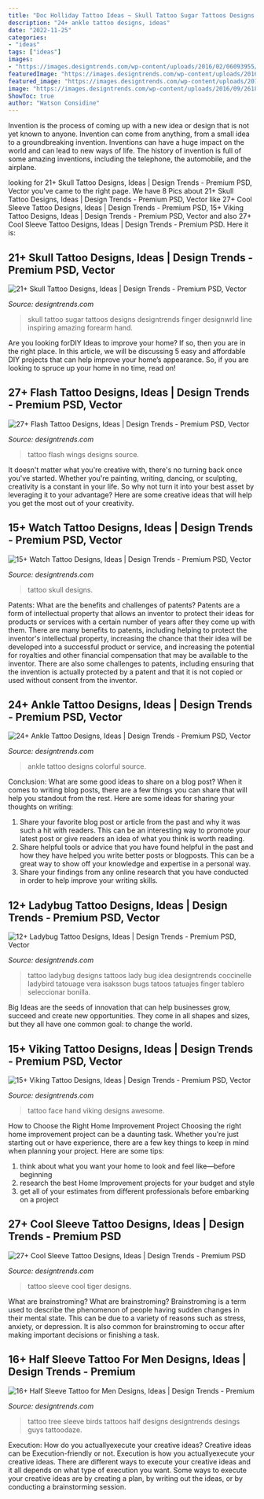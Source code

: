 ```yaml
---
title: "Doc Holliday Tattoo Ideas ~ Skull Tattoo Sugar Tattoos Designs Designtrends Finger Designwrld Line Inspiring Amazing Forearm Hand"
description: "24+ ankle tattoo designs, ideas"
date: "2022-11-25"
categories:
- "ideas"
tags: ["ideas"]
images:
- "https://images.designtrends.com/wp-content/uploads/2016/02/06093955/Wings-Flash-Tattoo.jpg"
featuredImage: "https://images.designtrends.com/wp-content/uploads/2016/08/09175854/Cute-Ladybug-Tattoo-Idea.jpg"
featured_image: "https://images.designtrends.com/wp-content/uploads/2016/08/09175854/Cute-Ladybug-Tattoo-Idea.jpg"
image: "https://images.designtrends.com/wp-content/uploads/2016/09/26183246/Sugar-Skull-Tattoo-Design.jpg"
ShowToc: true
author: "Watson Considine"
---
```



Invention is the process of coming up with a new idea or design that is not yet known to anyone. Invention can come from anything, from a small idea to a groundbreaking invention. Inventions can have a huge impact on the world and can lead to new ways of life. The history of invention is full of some amazing inventions, including the telephone, the automobile, and the airplane.

	

		
looking for 21+ Skull Tattoo Designs, Ideas | Design Trends - Premium PSD, Vector you've came to the right page. We have 8 Pics about 21+ Skull Tattoo Designs, Ideas | Design Trends - Premium PSD, Vector like 27+ Cool Sleeve Tattoo Designs, Ideas | Design Trends - Premium PSD, 15+ Viking Tattoo Designs, Ideas | Design Trends - Premium PSD, Vector and also 27+ Cool Sleeve Tattoo Designs, Ideas | Design Trends - Premium PSD. Here it is:
		
    
## 21+ Skull Tattoo Designs, Ideas | Design Trends - Premium PSD, Vector

<img loading=lazy src="https://images.designtrends.com/wp-content/uploads/2016/09/26183246/Sugar-Skull-Tattoo-Design.jpg" onerror="this.onerror=null;this.src='https://tse2.mm.bing.net/th?id=OIP.WRtUNQIFocgroN0nALKOdwHaHa&amp;pid=15.1';" alt="21+ Skull Tattoo Designs, Ideas | Design Trends - Premium PSD, Vector">

_Source: designtrends.com_

>skull tattoo sugar tattoos designs designtrends finger designwrld line inspiring amazing forearm hand. 

	

Are you looking forDIY Ideas to improve your home? If so, then you are in the right place. In this article, we will be discussing 5 easy and affordable DIY projects that can help improve your home’s appearance. So, if you are looking to spruce up your home in no time, read on!

    
## 27+ Flash Tattoo Designs, Ideas | Design Trends - Premium PSD, Vector

<img loading=lazy src="https://images.designtrends.com/wp-content/uploads/2016/02/06093955/Wings-Flash-Tattoo.jpg" onerror="this.onerror=null;this.src='https://tse3.mm.bing.net/th?id=OIP.SfPjD399HDXnQk4n8meEuQHaFS&amp;pid=15.1';" alt="27+ Flash Tattoo Designs, Ideas | Design Trends - Premium PSD, Vector">

_Source: designtrends.com_

>tattoo flash wings designs source. 

	

It doesn't matter what you're creative with, there's no turning back once you've started. Whether you're painting, writing, dancing, or sculpting, creativity is a constant in your life. So why not turn it into your best asset by leveraging it to your advantage? Here are some creative ideas that will help you get the most out of your creativity.

    
## 15+ Watch Tattoo Designs, Ideas | Design Trends - Premium PSD, Vector

<img loading=lazy src="https://images.designtrends.com/wp-content/uploads/2016/02/11052019/Skull-Tattoo-Design.jpg" onerror="this.onerror=null;this.src='https://tse2.mm.bing.net/th?id=OIP.SiJRwDLW2gvOtLmpusiGlwHaHa&amp;pid=15.1';" alt="15+ Watch Tattoo Designs, Ideas | Design Trends - Premium PSD, Vector">

_Source: designtrends.com_

>tattoo skull designs. 

	

Patents: What are the benefits and challenges of patents?
Patents are a form of intellectual property that allows an inventor to protect their ideas for products or services with a certain number of years after they come up with them. There are many benefits to patents, including helping to protect the inventor's intellectual property, increasing the chance that their idea will be developed into a successful product or service, and increasing the potential for royalties and other financial compensation that may be available to the inventor. There are also some challenges to patents, including ensuring that the invention is actually protected by a patent and that it is not copied or used without consent from the inventor.

    
## 24+ Ankle Tattoo Designs, Ideas | Design Trends - Premium PSD, Vector

<img loading=lazy src="https://images.designtrends.com/wp-content/uploads/2016/04/06110205/Color-Ankle-Tattoo.jpg" onerror="this.onerror=null;this.src='https://tse1.mm.bing.net/th?id=OIP.ayMRLWOhCphabklMjWA_FgHaHa&amp;pid=15.1';" alt="24+ Ankle Tattoo Designs, Ideas | Design Trends - Premium PSD, Vector">

_Source: designtrends.com_

>ankle tattoo designs colorful source. 

	

Conclusion: What are some good ideas to share on a blog post?
When it comes to writing blog posts, there are a few things you can share that will help you standout from the rest. Here are some ideas for sharing your thoughts on writing:
1. Share your favorite blog post or article from the past and why it was such a hit with readers. This can be an interesting way to promote your latest post or give readers an idea of what you think is worth reading. 
2. Share helpful tools or advice that you have found helpful in the past and how they have helped you write better posts or blogposts. This can be a great way to show off your knowledge and expertise in a personal way. 
3. Share your findings from any online research that you have conducted in order to help improve your writing skills.

    
## 12+ Ladybug Tattoo Designs, Ideas | Design Trends - Premium PSD, Vector

<img loading=lazy src="https://images.designtrends.com/wp-content/uploads/2016/08/09175854/Cute-Ladybug-Tattoo-Idea.jpg" onerror="this.onerror=null;this.src='https://tse4.mm.bing.net/th?id=OIP.pBgQlzTEKn4tj8ZvtvVLBAHaHa&amp;pid=15.1';" alt="12+ Ladybug Tattoo Designs, Ideas | Design Trends - Premium PSD, Vector">

_Source: designtrends.com_

>tattoo ladybug designs tattoos lady bug idea designtrends coccinelle ladybird tatouage vera isaksson bugs tatoos tatuajes finger tablero seleccionar bonilla. 

	

Big Ideas are the seeds of innovation that can help businesses grow, succeed and create new opportunities. They come in all shapes and sizes, but they all have one common goal: to change the world.

    
## 15+ Viking Tattoo Designs, Ideas | Design Trends - Premium PSD, Vector

<img loading=lazy src="https://images.designtrends.com/wp-content/uploads/2016/01/06184034/Awesome-Girl-Face-Hand-Tattoo.jpg" onerror="this.onerror=null;this.src='https://tse2.mm.bing.net/th?id=OIP.HYOynDjNifp81d462c7xIwHaI-&amp;pid=15.1';" alt="15+ Viking Tattoo Designs, Ideas | Design Trends - Premium PSD, Vector">

_Source: designtrends.com_

>tattoo face hand viking designs awesome. 

	

How to Choose the Right Home Improvement Project
Choosing the right home improvement project can be a daunting task. Whether you're just starting out or have experience, there are a few key things to keep in mind when planning your project. Here are some tips: 
1. think about what you want your home to look and feel like—before beginning
2. research the best Home Improvement projects for your budget and style
3. get all of your estimates from different professionals before embarking on a project

    
## 27+ Cool Sleeve Tattoo Designs, Ideas | Design Trends - Premium PSD

<img loading=lazy src="https://images.designtrends.com/wp-content/uploads/2016/03/09051319/Tiger-Cool-Sleeve-Tattoo.jpg" onerror="this.onerror=null;this.src='https://tse3.mm.bing.net/th?id=OIP.ny1O49uOVlBsrMxAWzJshQHaHa&amp;pid=15.1';" alt="27+ Cool Sleeve Tattoo Designs, Ideas | Design Trends - Premium PSD">

_Source: designtrends.com_

>tattoo sleeve cool tiger designs. 

	

What are brainstroming?
What are brainstroming? Brainstroming is a term used to describe the phenomenon of people having sudden changes in their mental state. This can be due to a variety of reasons such as stress, anxiety, or depression. It is also common for brainstroming to occur after making important decisions or finishing a task.

    
## 16+ Half Sleeve Tattoo For Men Designs, Ideas | Design Trends - Premium

<img loading=lazy src="https://images.designtrends.com/wp-content/uploads/2016/03/24063810/Tree-Birds-Tattoo-Design-for-Men.jpg" onerror="this.onerror=null;this.src='https://tse1.mm.bing.net/th?id=OIP.SVakHJVnEPixhDkKg6IAaQHaIR&amp;pid=15.1';" alt="16+ Half Sleeve Tattoo for Men Designs, Ideas | Design Trends - Premium">

_Source: designtrends.com_

>tattoo tree sleeve birds tattoos half designs designtrends desings guys tattoodaze. 

	

Execution: How do you actuallyexecute your creative ideas?
Creative ideas can be Execution-friendly or not. Execution is how you actuallyexecute your creative ideas. There are different ways to execute your creative ideas and it all depends on what type of execution you want. Some ways to execute your creative ideas are by creating a plan, by writing out the ideas, or by conducting a brainstorming session.

